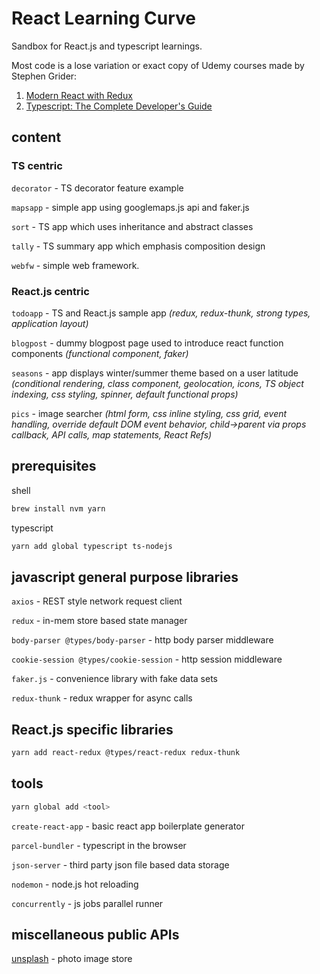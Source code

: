 # React Learning Curve

Sandbox for React.js and typescript learnings.

Most code is a lose variation or exact copy of Udemy courses made by Stephen Grider:

1. [Modern React with Redux](https://www.udemy.com/course/react-redux)
2. [Typescript: The Complete Developer's Guide](https://www.udemy.com/course/typescript-the-complete-developers-guide)

## content

### TS centric

`decorator` - TS decorator feature example

`mapsapp` - simple app using googlemaps.js api and faker.js

`sort` - TS app which uses inheritance and abstract classes

`tally` - TS summary app which emphasis composition design

`webfw` - simple web framework.

### React.js centric

`todoapp` - TS and React.js sample app _(redux, redux-thunk, strong types, application layout)_

`blogpost` - dummy blogpost page used to introduce react function components _(functional component, faker)_

`seasons` - app displays winter/summer theme based on a user latitude _(conditional rendering, class component, geolocation, icons, TS object indexing, css styling, spinner, default functional props)_

`pics` - image searcher _(html form, css inline styling, css grid, event handling, override default DOM event behavior, child->parent via props callback, API calls, map statements, React Refs)_

## prerequisites

shell

```bash
brew install nvm yarn
```

typescript

```bash
yarn add global typescript ts-nodejs
```

## javascript general purpose libraries

`axios` - REST style network request client

`redux` - in-mem store based state manager

`body-parser @types/body-parser` - http body parser middleware

`cookie-session @types/cookie-session` - http session middleware

`faker.js` - convenience library with fake data sets

`redux-thunk` - redux wrapper for async calls

## React.js specific libraries

```bash
yarn add react-redux @types/react-redux redux-thunk
```

## tools

```bash
yarn global add <tool>
```

`create-react-app` - basic react app boilerplate generator

`parcel-bundler` - typescript in the browser

`json-server` - third party json file based data storage

`nodemon` - node.js hot reloading

`concurrently` - js jobs parallel runner

## miscellaneous public APIs

[unsplash](https://unsplash.com/developers) - photo image store
